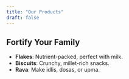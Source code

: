 ```yaml
---
title: "Our Products"
draft: false
---
```

## Fortify Your Family
- **Flakes**: Nutrient-packed, perfect with milk.
- **Biscuits**: Crunchy, millet-rich snacks.
- **Rava**: Make idlis, dosas, or upma.